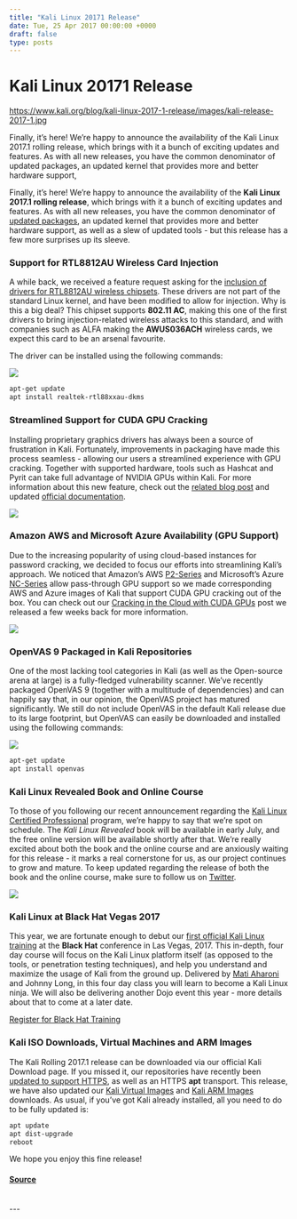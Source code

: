 ```yaml
---
title: "Kali Linux 20171 Release"
date: Tue, 25 Apr 2017 00:00:00 +0000
draft: false
type: posts
---
```

# Kali Linux 20171 Release

https://www.kali.org/blog/kali-linux-2017-1-release/images/kali-release-2017-1.jpg



Finally, it&rsquo;s here! We&rsquo;re happy to announce the availability of the Kali Linux 2017.1 rolling release, which brings with it a bunch of exciting updates and features. As with all new releases, you have the common denominator of updated packages, an updated kernel that provides more and better hardware support,

Finally, it’s here! We’re happy to announce the availability of the **Kali Linux 2017.1 rolling release**, which brings with it a bunch of exciting updates and features. As with all new releases, you have the common denominator of [updated packages](https://bugs.kali.org/changelog_page.php), an updated kernel that provides more and better hardware support, as well as a slew of updated tools - but this release has a few more surprises up its sleeve.

### Support for RTL8812AU Wireless Card Injection

A while back, we received a feature request asking for the [inclusion of drivers for RTL8812AU wireless chipsets](https://bugs.kali.org/view.php?id=3260). These drivers are not part of the standard Linux kernel, and have been modified to allow for injection. Why is this a big deal? This chipset supports **802.11 AC**, making this one of the first drivers to bring injection-related wireless attacks to this standard, and with companies such as ALFA making the **AWUS036ACH** wireless cards, we expect this card to be an arsenal favourite.

The driver can be installed using the following commands:

[![](https://www.kali.org/blog/kali-linux-2017-1-release/images/AWUS036ACH.png)](https://www.kali.org/blog/kali-linux-2017-1-release/images/AWUS036ACH.png)

```sh
apt-get update
apt install realtek-rtl88xxau-dkms
```

### Streamlined Support for CUDA GPU Cracking

Installing proprietary graphics drivers has always been a source of frustration in Kali. Fortunately, improvements in packaging have made this process seamless - allowing our users a streamlined experience with GPU cracking. Together with supported hardware, tools such as Hashcat and Pyrit can take full advantage of NVIDIA GPUs within Kali. For more information about this new feature, check out the [related blog post](https://www.kali.org/blog/cloud-cracking-with-cuda-gpu/) and updated [official documentation](https://www.kali.org/docs/general-use/install-nvidia-drivers-on-kali-linux/).

[![](https://www.kali.org/blog/kali-linux-2017-1-release/images/small_nvidia-geforce-gtx-1070-5.png)](https://www.kali.org/blog/kali-linux-2017-1-release/images/small_nvidia-geforce-gtx-1070-5.png)

### Amazon AWS and Microsoft Azure Availability (GPU Support)

Due to the increasing popularity of using cloud-based instances for password cracking, we decided to focus our efforts into streamlining Kali’s approach. We noticed that Amazon’s AWS [P2-Series](https://aws.amazon.com/ec2/instance-types/p2/) and Microsoft’s Azure [NC-Series](https://azure.microsoft.com/en-us/blog/azure-n-series-general-availability-on-december-1/) allow pass-through GPU support so we made corresponding AWS and Azure images of Kali that support CUDA GPU cracking out of the box. You can check out our [Cracking in the Cloud with CUDA GPUs](https://www.kali.org/blog/cloud-cracking-with-cuda-gpu/) post we released a few weeks back for more information.

[![](https://www.kali.org/blog/kali-linux-2017-1-release/images/Azure-AWS.png)](https://www.kali.org/blog/kali-linux-2017-1-release/images/Azure-AWS.png)

### OpenVAS 9 Packaged in Kali Repositories

One of the most lacking tool categories in Kali (as well as the Open-source arena at large) is a fully-fledged vulnerability scanner. We’ve recently packaged OpenVAS 9 (together with a multitude of dependencies) and can happily say that, in our opinion, the OpenVAS project has matured significantly. We still do not include OpenVAS in the default Kali release due to its large footprint, but OpenVAS can easily be downloaded and installed using the following commands:

[![](https://www.kali.org/blog/kali-linux-2017-1-release/images/openvas9-screenshot.png)](https://www.kali.org/blog/kali-linux-2017-1-release/images/openvas9-screenshot.png)

```sh
apt-get update
apt install openvas
```

### Kali Linux Revealed Book and Online Course

To those of you following our recent announcement regarding the [Kali Linux Certified Professional](https://www.kali.org/blog/introducing-kali-linux-certified-professional/) program, we’re happy to say that we’re spot on schedule. The _Kali Linux Revealed_ book will be available in early July, and the free online version will be available shortly after that. We’re really excited about both the book and the online course and are anxiously waiting for this release - it marks a real cornerstone for us, as our project continues to grow and mature. To keep updated regarding the release of both the book and the online course, make sure to follow us on [Twitter](https://twitter.com/kalilinux).

[![](https://www.kali.org/blog/kali-linux-2017-1-release/images/kali-revealed-book-mock.png)](https://www.kali.org/blog/kali-linux-2017-1-release/images/kali-revealed-book-mock.png)

### Kali Linux at Black Hat Vegas 2017

This year, we are fortunate enough to debut our [first official Kali Linux training](https://www.kali.org/blog/introducing-kali-linux-certified-professional/) at the **Black Hat** conference in Las Vegas, 2017. This in-depth, four day course will focus on the Kali Linux platform itself (as opposed to the tools, or penetration testing techniques), and help you understand and maximize the usage of Kali from the ground up. Delivered by [Mati Aharoni](https://www.kali.org/about-us/) and Johnny Long, in this four day class you will learn to become a Kali Linux ninja. We will also be delivering another Dojo event this year - more details about that to come at a later date.

[Register for Black Hat Training](https://www.blackhat.com/us-17/training/kali-linux-revealed-mastering-the-penetration-testing-distribution.html)

### Kali ISO Downloads, Virtual Machines and ARM Images

The Kali Rolling 2017.1 release can be downloaded via our official Kali Download page. If you missed it, our repositories have recently been [updated to support HTTPS](https://www.kali.org/blog/kali-linux-repository-https-support/), as well as an HTTPS **apt** transport. This release, we have also updated our [Kali Virtual Images](https://www.kali.org/get-kali/#kali-vm) and [Kali ARM Images](https://www.kali.org/get-kali/#kali-arm) downloads. As usual, if you’ve got Kali already installed, all you need to do to be fully updated is:

```sh
apt update
apt dist-upgrade
reboot
```

We hope you enjoy this fine release!

#### [Source](https://www.kali.org/blog/kali-linux-2017-1-release/)

<br/>
---

